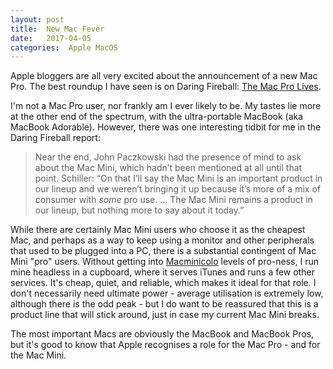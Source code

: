 ```yaml
---
layout: post
title:  New Mac Fever 
date:   2017-04-05 
categories:  Apple MacOS 
---
```


Apple bloggers are all very excited about the announcement of a new Mac Pro. The best roundup I have seen is on Daring Fireball: [The Mac Pro Lives](http://daringfireball.net/2017/04/the_mac_pro_lives).

I'm not a Mac Pro user, nor frankly am I ever likely to be. My tastes lie more at the other end of the spectrum, with the ultra-portable MacBook (aka MacBook Adorable). However, there was one interesting tidbit for me in the Daring Fireball report:

> Near the end, John Paczkowski had the presence of mind to ask about the Mac Mini, which hadn’t been mentioned at all until that point. Schiller: “On that I’ll say the Mac Mini is an important product in our lineup and we weren’t bringing it up because it’s more of a mix of consumer with *some* pro use. … The Mac Mini remains a product in our lineup, but nothing more to say about it today.”

While there are certainly Mac Mini users who choose it as the cheapest Mac, and perhaps as a way to keep using a monitor and other peripherals that used to be plugged into a PC, there is a substantial contingent of Mac Mini "pro" users. Without getting into [Macminicolo](https://macminicolo.net) levels of pro-ness, I run mine headless in a cupboard, where it serves iTunes and runs a few other services. It's cheap, quiet, and reliable, which makes it ideal for that role. I don't necessarily need ultimate power - average utilisation is extremely low, although there is the odd peak - but I do want to be reassured that this is a product line that will stick around, just in case my current Mac Mini breaks.

The most important Macs are obviously the MacBook and MacBook Pros, but it's good to know that Apple recognises a role for the Mac Pro - and for the Mac Mini.